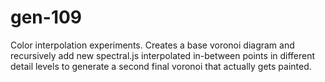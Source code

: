# gen-109

Color interpolation experiments. Creates a base voronoi diagram and recursively add new spectral.js interpolated in-between points in different
detail levels to generate a second final voronoi that actually gets painted.

